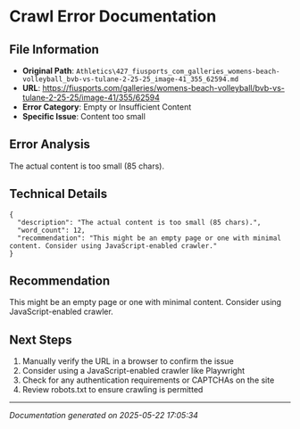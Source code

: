 # Crawl Error Documentation

## File Information
- **Original Path**: `Athletics\427_fiusports_com_galleries_womens-beach-volleyball_bvb-vs-tulane-2-25-25_image-41_355_62594.md`
- **URL**: https://fiusports.com/galleries/womens-beach-volleyball/bvb-vs-tulane-2-25-25/image-41/355/62594
- **Error Category**: Empty or Insufficient Content
- **Specific Issue**: Content too small

## Error Analysis
The actual content is too small (85 chars).

## Technical Details
```
{
  "description": "The actual content is too small (85 chars).",
  "word_count": 12,
  "recommendation": "This might be an empty page or one with minimal content. Consider using JavaScript-enabled crawler."
}
```

## Recommendation
This might be an empty page or one with minimal content. Consider using JavaScript-enabled crawler.

## Next Steps
1. Manually verify the URL in a browser to confirm the issue
2. Consider using a JavaScript-enabled crawler like Playwright
3. Check for any authentication requirements or CAPTCHAs on the site
4. Review robots.txt to ensure crawling is permitted

---
*Documentation generated on 2025-05-22 17:05:34*

